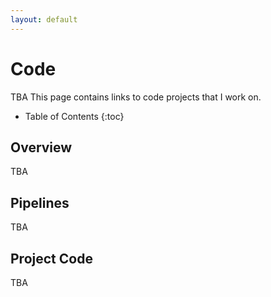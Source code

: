 ```yaml
---
layout: default
---
```


# Code

TBA
This page contains links to code projects that I work on.

* Table of Contents
{:toc}

## Overview

TBA

## Pipelines

TBA

## Project Code

TBA